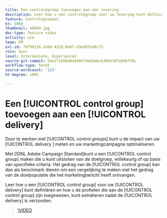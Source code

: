 ```yaml
---
title: Een controlegroep toevoegen aan een levering
description: Leer hoe u een controlegroep voor uw levering kunt definiëren en hoe u de profielen die aan de controlegroep zijn toegewezen, kunt extraheren nadat de levering is uitgevoerd.
feature: Controlegroepen
kt: 5060
thumbnail: 40684.jpg
doc-type: feature video
activity: use
team: PM
exl-id: 7d799136-a308-422d-8a97-d3ed8fed0c73
role: User
level: Intermediate, Experienced
source-git-commit: 2be2719ddd84490b796d9abc6300376fa896ff0c
workflow-type: tm+mt
source-wordcount: '123'
ht-degree: 100%

---
```


# Een [!UICONTROL control group] toevoegen aan een [!UICONTROL delivery]

Door te werken met [!UICONTROL control groups] kunt u de impact van uw [!UICONTROL delivery ] meten en uw marketingcampagne optimaliseren.

Met [!DNL Adobe Campaign Standard]kunt u een [!UICONTROL control group] maken die u kunt uitsluiten van de doelgroep, willekeurig of op basis van specifieke criteria. Het gedrag van de [!UICONTROL control group] kan dan als benchmark dienen om een vergelijking te maken met het gedrag van de doelpopulatie die het marketingbericht heeft ontvangen.

Leer hoe u een [!UICONTROL control group] voor uw [!UICONTROL delivery] kunt definiëren en hoe u de profielen die aan de [!UICONTROL control group] zijn toegewezen, kunt extraheren nadat de [!UICONTROL delivery] is verzonden.

>[!VIDEO](https://video.tv.adobe.com/v/40684?quality=12)
